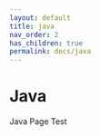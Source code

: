 ```yaml
---
layout: default
title: java
nav_order: 2
has_children: true
permalink: docs/java
---
```


# Java

Java Page Test
